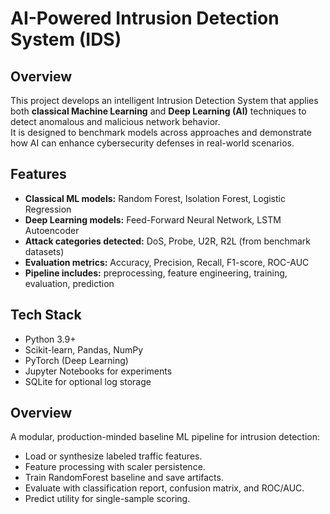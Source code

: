 # AI-Powered Intrusion Detection System (IDS)

## Overview
This project develops an intelligent Intrusion Detection System that applies both **classical Machine Learning** and **Deep Learning (AI)** techniques to detect anomalous and malicious network behavior.  
It is designed to benchmark models across approaches and demonstrate how AI can enhance cybersecurity defenses in real-world scenarios.

## Features
- **Classical ML models:** Random Forest, Isolation Forest, Logistic Regression
- **Deep Learning models:** Feed-Forward Neural Network, LSTM Autoencoder
- **Attack categories detected:** DoS, Probe, U2R, R2L (from benchmark datasets)
- **Evaluation metrics:** Accuracy, Precision, Recall, F1-score, ROC-AUC
- **Pipeline includes:** preprocessing, feature engineering, training, evaluation, prediction

## Tech Stack
- Python 3.9+
- Scikit-learn, Pandas, NumPy
- PyTorch (Deep Learning)
- Jupyter Notebooks for experiments
- SQLite for optional log storage

## Overview
A modular, production-minded baseline ML pipeline for intrusion detection:
- Load or synthesize labeled traffic features.
- Feature processing with scaler persistence.
- Train RandomForest baseline and save artifacts.
- Evaluate with classification report, confusion matrix, and ROC/AUC.
- Predict utility for single-sample scoring.

